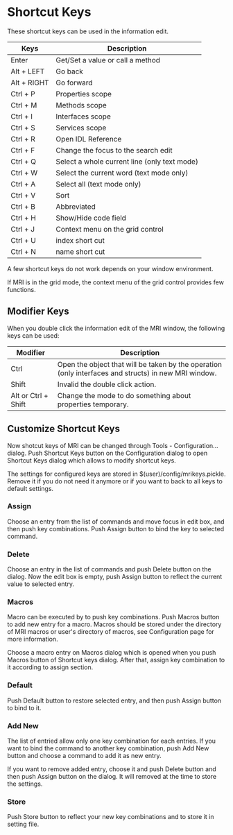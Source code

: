 
# Shortcut Keys

These shortcut keys can be used in the information edit.

|Keys|Description|
|----|----|
|Enter|Get/Set a value or call a method|
|Alt + LEFT|Go back|
|Alt + RIGHT|Go forward|
|Ctrl + P|Properties scope|
|Ctrl + M|Methods scope|
|Ctrl + I|Interfaces scope|
|Ctrl + S|Services scope|
|Ctrl + R|Open IDL Reference|
|Ctrl + F|Change the focus to the search edit|
|Ctrl + Q|Select a whole current line (only text mode)|
|Ctrl + W|Select the current word (text mode only)|
|Ctrl + A|Select all (text mode only)|
|Ctrl + V|Sort|
|Ctrl + B|Abbreviated|
|Ctrl + H|Show/Hide code field|
|Ctrl + J|Context menu on the grid control|
|Ctrl + U|index short cut|
|Ctrl + N|name short cut|

A few shortcut keys do not work depends on your window environment.

If MRI is in the grid mode, the context menu of the grid control provides few functions.

## Modifier Keys

When you double click the information edit of the MRI window, 
the following keys can be used:

|Modifier|Description|
|----|----|
|Ctrl|Open the object that will be taken by the operation (only interfaces and structs) in new MRI window.|
|Shift|Invalid the double click action.|
|Alt or Ctrl + Shift|Change the mode to do something about properties temporary.|


<!-- {{Bookmark|hid/mytools.Mri:ShortcutKeys|MRI Shortcut Keys}} -->

## Customize Shortcut Keys

Now shotcut keys of MRI can be changed through Tools - Configuration... dialog. Push Shortcut Keys button on the Configuration dialog to open Shortcut Keys dialog which allows to modify shortcut keys.

The settings for configured keys are stored in $(user)/config/mrikeys.pickle. Remove it if you do not need it anymore or if you want to back to all keys to default settings.

### Assign

Choose an entry from the list of commands and move focus in edit box, and then push key combinations. Push Assign button to bind the key to selected command. 

### Delete

Choose an entry in the list of commands and push Delete button on the dialog. Now the edit box is empty, push Assign button to reflect the current value to selected entry.

### Macros

Macro can be executed by to push key combinations. Push Macros button to add new entry for a macro. Macros should be stored under the directory of MRI macros or user's directory of macros, see Configuration page for more information.

Choose a macro entry on Macros dialog which is opened when you push Macros button of Shortcut keys dialog. After that, assign key combination to it according to assign section.

### Default

Push Default button to restore selected entry, and then push Assign button to bind to it.

### Add New

The list of entried allow only one key combination for each entries. If you want to bind the command to another key combination, push Add New button and choose a command to add it as new entry.

If you want to remove added entry, choose it and push Delete button and then push Assign button on the dialog. It will removed at the time to store the settings.

### Store

Push Store button to reflect your new key combinations and to store it in setting file.


